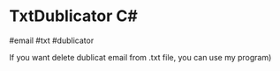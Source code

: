 # TxtDublicator C#
#email #txt #dublicator

If you want delete dublicat email from .txt file, you can use my program)
